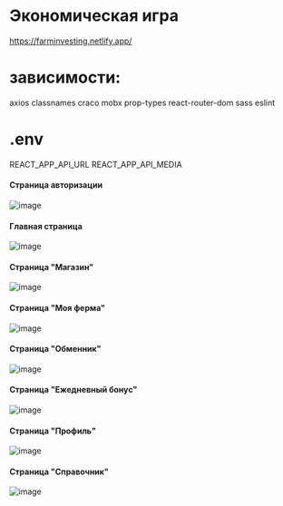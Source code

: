 # Экономическая игра

https://farminvesting.netlify.app/

# зависимости:
axios
classnames
craco
mobx
prop-types
react-router-dom
sass
eslint

# .env
REACT_APP_API_URL REACT_APP_API_MEDIA

#### Страница авторизации
![image](https://github.com/DoniyorCoach/FarmInvest-client/assets/101041075/3c61c95c-363f-4d42-9d9d-4edc474c92c8)

#### Главная страница
![image](https://github.com/DoniyorCoach/FarmInvest-client/assets/101041075/981c05c7-f1db-4260-aef4-d0ab51aad4a9)

#### Страница "Магазин"
![image](https://github.com/DoniyorCoach/FarmInvest-client/assets/101041075/2055f010-e66b-46ac-bacb-9a1cc3810f91)

#### Страница "Моя ферма"
![image](https://github.com/DoniyorCoach/FarmInvest-client/assets/101041075/21f9f9df-0f86-4fa0-b30d-1dd825acf96c)

#### Страница "Обменник"
![image](https://github.com/DoniyorCoach/FarmInvest-client/assets/101041075/5d294268-cee4-495d-aa5f-38eb09c214fe)

#### Страница "Ежедневный бонуc"
![image](https://github.com/DoniyorCoach/FarmInvest-client/assets/101041075/74fdc485-36e1-4f1e-a88e-dd8212f5e45a)

#### Страница "Профиль"
![image](https://github.com/DoniyorCoach/FarmInvest-client/assets/101041075/efd75aec-9233-40f9-9e9a-de711a98cc91)

#### Страница "Справочник"
![image](https://github.com/DoniyorCoach/FarmInvest-client/assets/101041075/dd24dcd8-ecaf-4474-933b-4405ea5e90c4)
